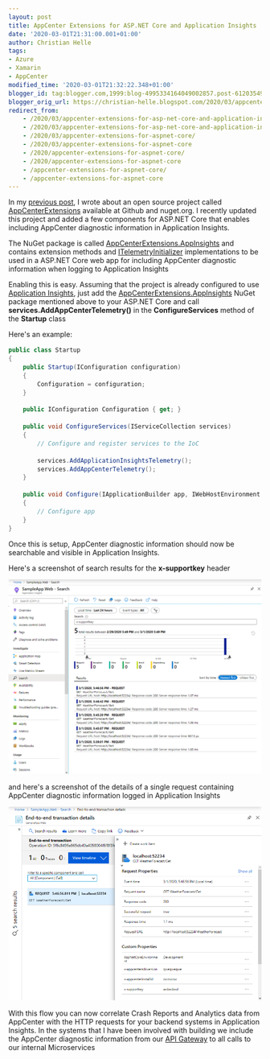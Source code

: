 ```yaml
---
layout: post
title: AppCenter Extensions for ASP.NET Core and Application Insights
date: '2020-03-01T21:31:00.001+01:00'
author: Christian Helle
tags: 
- Azure 
- Xamarin 
- AppCenter
modified_time: '2020-03-01T21:32:22.348+01:00'
blogger_id: tag:blogger.com,1999:blog-4995334164049002857.post-6120354957540588816
blogger_orig_url: https://christian-helle.blogspot.com/2020/03/appcenter-extensions-for-aspnet-core.html
redirect_from:
    - /2020/03/appcenter-extensions-for-asp-net-core-and-application-insights/
    - /2020/03/appcenter-extensions-for-asp-net-core-and-application-insights
    - /2020/03/appcenter-extensions-for-aspnet-core/
    - /2020/03/appcenter-extensions-for-aspnet-core
    - /2020/appcenter-extensions-for-aspnet-core/
    - /2020/appcenter-extensions-for-aspnet-core
    - /appcenter-extensions-for-aspnet-core/
    - /appcenter-extensions-for-aspnet-core
---
```


In my [previous post](/2020/02/appcenter-extensions-for-xamarinforms.html), I wrote about an open source project called [AppCenterExtensions](https://github.com/christianhelle/appcenterextensions) available at Github and nuget.org. I recently updated this project and added a few components for ASP.NET Core that enables including AppCenter diagnostic information in Application Insights.  
  
The NuGet package is called [AppCenterExtensions.AppInsights](https://www.nuget.org/packages/AppCenterExtensions.AppInsights) and contains extension methods and [ITelemetryInitializer](https://docs.microsoft.com/en-us/dotnet/api/microsoft.applicationinsights.extensibility.itelemetryinitializer?WT.mc_id=DT-MVP-5004822) implementations to be used in a ASP.NET Core web app for including AppCenter diagnostic information when logging to Application Insights  
  
Enabling this is easy. Assuming that the project is already configured to use [Application Insights](https://learn.microsoft.com/en-us/azure/azure-monitor/app/app-insights-overview?WT.mc_id=DT-MVP-5004822), just add the [AppCenterExtensions.AppInsights](https://www.nuget.org/packages/AppCenterExtensions.AppInsights) NuGet package mentioned above to your ASP.NET Core and call **services.AddAppCenterTelemetry()** in the **ConfigureServices** method of the **Startup** class  
  
Here's an example:

```csharp
public class Startup
{
    public Startup(IConfiguration configuration)
    {
        Configuration = configuration;
    }

    public IConfiguration Configuration { get; }

    public void ConfigureServices(IServiceCollection services)
    {
        // Configure and register services to the IoC

        services.AddApplicationInsightsTelemetry();
        services.AddAppCenterTelemetry();
    }

    public void Configure(IApplicationBuilder app, IWebHostEnvironment env)
    {
        // Configure app
    }
}
```

Once this is setup, AppCenter diagnostic information should now be searchable and visible in Application Insights.  
  
Here's a screenshot of search results for the **x-supportkey** header  
  
![](https://github.com/christianhelle/appcenterextensions/blob/master/images/appinsights-search-result.png?raw=true)  
  
and here's a screenshot of the details of a single request containing AppCenter diagnostic information logged in Application Insights  
  
![](https://github.com/christianhelle/appcenterextensions/blob/master/images/appinsights-search-result-details.png?raw=true)  
  
With this flow you can now correlate Crash Reports and Analytics data from AppCenter with the HTTP requests for your backend systems in Application Insights. In the systems that I have been involved with building we include the AppCenter diagnostic information from our [API Gateway](https://docs.microsoft.com/en-us/dotnet/architecture/microservices/architect-microservice-container-applications/direct-client-to-microservice-communication-versus-the-api-gateway-pattern?WT.mc_id=DT-MVP-5004822) to all calls to our internal Microservices